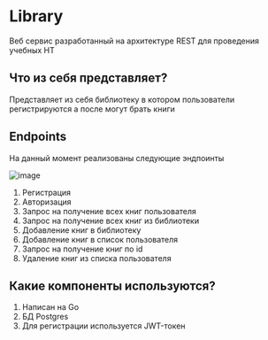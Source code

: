 # Library

Веб сервис разработанный на архитектуре REST для проведения учебных НТ

## Что из себя представляет?
Представляет из себя библиотеку в котором пользователи регистрируются а после могут брать книги

## Endpoints
На данный момент реализованы следующие эндпоинты

![image](https://user-images.githubusercontent.com/67442103/177352914-319dc0a0-d136-4e40-8025-9c82af58be87.png)

1. Регистрация
2. Авторизация
3. Запрос на получение всех книг пользователя
4. Запрос на получение всех книг из библиотеки
5. Добавление книг в библиотеку
6. Добавление книг в список пользователя
7. Запрос на получение книг по id
8. Удаление книг из списка пользователя

## Какие компоненты используются?
1. Написан на Go
2. БД Postgres
3. Для регистрации используется JWT-токен
